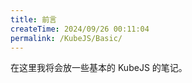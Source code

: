 ```yaml
---
title: 前言
createTime: 2024/09/26 00:11:04
permalink: /KubeJS/Basic/
---
```


在这里我将会放一些基本的 KubeJS 的笔记。
